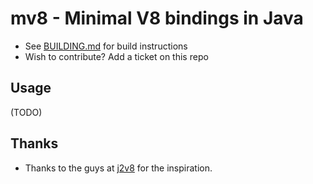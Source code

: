 # mv8 - Minimal V8 bindings in Java

* See [BUILDING.md](BUILDING.md) for build instructions
* Wish to contribute? Add a ticket on this repo

## Usage
(TODO)

## Thanks
* Thanks to the guys at [j2v8](https://github.com/eclipsesource/J2V8) 
  for the inspiration.

